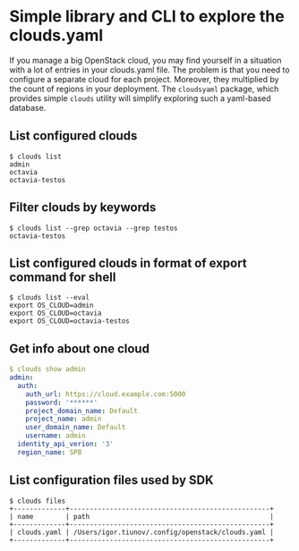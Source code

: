 # Simple library and CLI to explore the clouds.yaml

If you manage a big OpenStack cloud, you may find yourself in a situation with a lot of entries in your clouds.yaml file.
The problem is that you need to configure a separate cloud for each project.
Moreover, they multiplied by the count of regions in your deployment.
The `cloudsyaml` package, which provides simple `clouds` utility will simplify exploring such a yaml-based database.

## List configured clouds
```
$ clouds list
admin
octavia
octavia-testos
```

## Filter clouds by keywords
```
$ clouds list --grep octavia --grep testos
octavia-testos
```

## List configured clouds in format of export command for shell
```
$ clouds list --eval
export OS_CLOUD=admin
export OS_CLOUD=octavia
export OS_CLOUD=octavia-testos
```

## Get info about one cloud
```yaml
$ clouds show admin
admin:
  auth:
    auth_url: https://cloud.example.com:5000
    password: '******'
    project_domain_name: Default
    project_name: admin
    user_domain_name: Default
    username: admin
  identity_api_verion: '3'
  region_name: SPB
```

## List configuration files used by SDK
```
$ clouds files
+-------------+--------------------------------------------------+
| name        | path                                             |
+-------------+--------------------------------------------------+
| clouds.yaml | /Users/igor.tiunov/.config/openstack/clouds.yaml |
+-------------+--------------------------------------------------+
```
